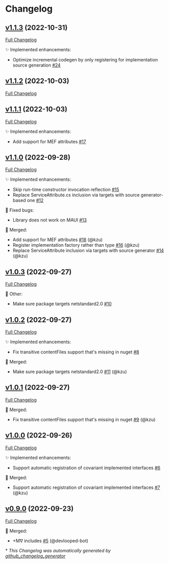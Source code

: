 # Changelog

## [v1.1.3](https://github.com/devlooped/DependencyInjection.Attributed/tree/v1.1.3) (2022-10-31)

[Full Changelog](https://github.com/devlooped/DependencyInjection.Attributed/compare/v1.1.2...v1.1.3)

:sparkles: Implemented enhancements:

- Optimize incremental codegen by only registering for implementation source generation [\#24](https://github.com/devlooped/DependencyInjection.Attributed/issues/24)

## [v1.1.2](https://github.com/devlooped/DependencyInjection.Attributed/tree/v1.1.2) (2022-10-03)

[Full Changelog](https://github.com/devlooped/DependencyInjection.Attributed/compare/v1.1.1...v1.1.2)

## [v1.1.1](https://github.com/devlooped/DependencyInjection.Attributed/tree/v1.1.1) (2022-10-03)

[Full Changelog](https://github.com/devlooped/DependencyInjection.Attributed/compare/v1.1.0...v1.1.1)

:sparkles: Implemented enhancements:

- Add support for MEF attributes [\#17](https://github.com/devlooped/DependencyInjection.Attributed/issues/17)

## [v1.1.0](https://github.com/devlooped/DependencyInjection.Attributed/tree/v1.1.0) (2022-09-28)

[Full Changelog](https://github.com/devlooped/DependencyInjection.Attributed/compare/v1.0.3...v1.1.0)

:sparkles: Implemented enhancements:

- Skip run-time constructor invocation reflection [\#15](https://github.com/devlooped/DependencyInjection.Attributed/issues/15)
- Replace ServiceAttribute.cs inclusion via targets with source generator-based one [\#12](https://github.com/devlooped/DependencyInjection.Attributed/issues/12)

:bug: Fixed bugs:

- Library does not work on MAUI [\#13](https://github.com/devlooped/DependencyInjection.Attributed/issues/13)

:twisted_rightwards_arrows: Merged:

- Add support for MEF attributes [\#18](https://github.com/devlooped/DependencyInjection.Attributed/pull/18) (@kzu)
- Register implementation factory rather than type [\#16](https://github.com/devlooped/DependencyInjection.Attributed/pull/16) (@kzu)
- Replace ServiceAttribute inclusion via targets with source generator [\#14](https://github.com/devlooped/DependencyInjection.Attributed/pull/14) (@kzu)

## [v1.0.3](https://github.com/devlooped/DependencyInjection.Attributed/tree/v1.0.3) (2022-09-27)

[Full Changelog](https://github.com/devlooped/DependencyInjection.Attributed/compare/v1.0.2...v1.0.3)

:hammer: Other:

- Make sure package targets netstandard2.0 [\#10](https://github.com/devlooped/DependencyInjection.Attributed/issues/10)

## [v1.0.2](https://github.com/devlooped/DependencyInjection.Attributed/tree/v1.0.2) (2022-09-27)

[Full Changelog](https://github.com/devlooped/DependencyInjection.Attributed/compare/v1.0.1...v1.0.2)

:sparkles: Implemented enhancements:

- Fix transitive contentFiles support that's missing in nuget [\#8](https://github.com/devlooped/DependencyInjection.Attributed/issues/8)

:twisted_rightwards_arrows: Merged:

- Make sure package targets netstandard2.0 [\#11](https://github.com/devlooped/DependencyInjection.Attributed/pull/11) (@kzu)

## [v1.0.1](https://github.com/devlooped/DependencyInjection.Attributed/tree/v1.0.1) (2022-09-27)

[Full Changelog](https://github.com/devlooped/DependencyInjection.Attributed/compare/v1.0.0...v1.0.1)

:twisted_rightwards_arrows: Merged:

- Fix transitive contentFiles support that's missing in nuget [\#9](https://github.com/devlooped/DependencyInjection.Attributed/pull/9) (@kzu)

## [v1.0.0](https://github.com/devlooped/DependencyInjection.Attributed/tree/v1.0.0) (2022-09-26)

[Full Changelog](https://github.com/devlooped/DependencyInjection.Attributed/compare/v0.9.0...v1.0.0)

:sparkles: Implemented enhancements:

- Support automatic registration of covariant implemented interfaces [\#6](https://github.com/devlooped/DependencyInjection.Attributed/issues/6)

:twisted_rightwards_arrows: Merged:

- Support automatic registration of covariant implemented interfaces [\#7](https://github.com/devlooped/DependencyInjection.Attributed/pull/7) (@kzu)

## [v0.9.0](https://github.com/devlooped/DependencyInjection.Attributed/tree/v0.9.0) (2022-09-23)

[Full Changelog](https://github.com/devlooped/DependencyInjection.Attributed/compare/e33ea020586537ad367d7e28fa6503c2f034bf27...v0.9.0)

:twisted_rightwards_arrows: Merged:

- +Mᐁ includes [\#5](https://github.com/devlooped/DependencyInjection.Attributed/pull/5) (@devlooped-bot)



\* *This Changelog was automatically generated by [github_changelog_generator](https://github.com/github-changelog-generator/github-changelog-generator)*
